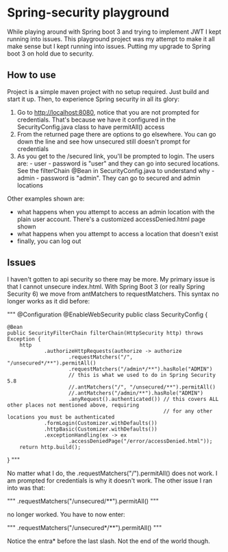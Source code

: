 # Spring-security playground

While playing around with Spring boot 3 and trying to implement JWT I kept running into issues. This playground project was my attempt to make it all make sense but I kept running into issues. Putting my upgrade to Spring boot 3 on hold due to security.

## How to use

Project is a simple maven project with no setup required. Just build and start it up.
Then, to experience Spring security in all its glory:

1) Go to [http://localhost:8080](http://localhost:8080), notice that you are not prompted for credentials. That's because we have it configured in the SecurityConfig.java class to have permitAll() access
2) From the returned page there are options to go elsewhere. You can go down the line and see how unsecured still doesn't prompt for credentials
3) As you get to the /secured link, you'll be prompted to login. The users are:
        - user - password is "user" and they can go into secured locations. See the filterChain @Bean in SecurityConfig.java to understand why
        - admin - password is "admin". They can go to secured and admin locations

Other examples shown are:

* what happens when you attempt to access an admin location with the plain user account. There's a customized accessDenied.html page shown
* what happens when you attempt to access a location that doesn't exist
* finally, you can log out

## Issues

I haven't gotten to api security so there may be more. My primary issue is that I cannot unsecure index.html. With Spring Boot 3 (or really Spring Security 6) we move from antMatchers to requestMatchers. This syntax no longer works as it did before:

"""
@Configuration
@EnableWebSecurity
public class SecurityConfig {

    @Bean
    public SecurityFilterChain filterChain(HttpSecurity http) throws Exception {
        http
                .authorizeHttpRequests(authorize -> authorize
                        .requestMatchers("/", "/unsecured*/**").permitAll()
                        .requestMatchers("/admin*/**").hasRole("ADMIN")
                        // this is what we used to do in Spring Security 5.8
                        //.antMatchers("/", "/unsecured/**").permitAll()
                        //.antMatchers("/admin/**").hasRole("ADMIN")
                        .anyRequest().authenticated()) // this covers ALL other places not mentioned above, requiring
                                                       // for any other locations you must be authenticated
                .formLogin(Customizer.withDefaults())
                .httpBasic(Customizer.withDefaults())
                .exceptionHandling(ex -> ex
                        .accessDeniedPage("/error/accessDenied.html"));
        return http.build();
}
"""

No matter what I do, the .requestMatchers("/").permitAll() does not work. I am prompted for credentials is why it doesn't work.
The other issue I ran into was that:

"""
.requestMatchers("/unsecured/**").permitAll()
"""

no longer worked. You have to now enter:

"""
.requestMatchers("/unsecured*/**").permitAll()
"""

Notice the entra* before the last slash. Not the end of the world though.
